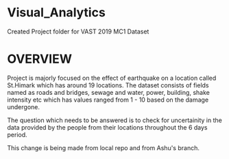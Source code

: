 # Visual_Analytics
Created Project folder for VAST 2019 MC1 Dataset

# OVERVIEW
Project is majorly focused on the effect of earthquake on a location called St.Himark which has around 19 locations. The dataset consists of fields named as roads and bridges, sewage and water, power, building, shake intensity etc which has values ranged from 1 - 10 based on the damage undergone.

The question which needs to be answered is to check for uncertainity in the data provided by the people from their locations throughout the 6 days period.

This change is being made from local repo and from Ashu's branch.